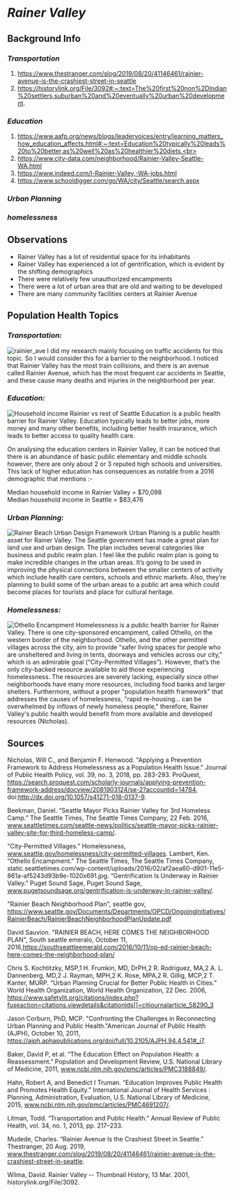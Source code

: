 # **_Rainer Valley_**

## **Background Info**
### _Transportation_
1) https://www.thestranger.com/slog/2019/08/20/41146461/rainier-avenue-is-the-crashiest-street-in-seattle
2) https://historylink.org/File/3092#:~:text=The%20first%20non%2DIndian%20settlers,suburban%20and%20eventually%20urban%20development.

### _Education_
1) https://www.aafp.org/news/blogs/leadervoices/entry/learning_matters_how_education_affects.html#:~:text=Education%20typically%20leads%20to%20better,as%20well%20as%20healthier%20diets.<br>
2) https://www.city-data.com/neighborhood/Rainier-Valley-Seattle-WA.html<br>
3) https://www.indeed.com/l-Rainier-Valley,-WA-jobs.html<br>
4) https://www.schooldigger.com/go/WA/city/Seattle/search.aspx<br>

### _Urban Planning_

### _homelessness_

## **Observations**
- Rainer Valley has a lot of residential space for its inhabitants
- Rainer Valley has experienced a lot of gentrification, which is evident by the shifting demographics
- There were relatively few unauthorized encampments
- There were a lot of urban area that are old and waiting to be developed
- There are many community facilities centers at Rainier Avenue

## **Population Health Topics**
### _Transportation:_
![rainier_ave](https://www.seattle.gov/Images/Departments/SDOT/VisionZero/RainierAfter.png)
I did my research mainly focusing on traffic accidents for this topic. So I would consider this for a barrier to the neighborhood. I noticed that Rainier Valley has the most train collisions, and there is an avenue called Rainier Avenue, which has the most frequent car accidents in Seattle, and these cause many deaths and injuries in the neighborhood per year.

### _Education:_
![Household income Rainier vs rest of Seattle](https://societyhealth.vcu.edu/media/society-health/projects/ehi2/VCU-CSH-EarningsUnemploymentEducation-Outlined.jpg)
Education is a public health barrier for Rainier Valley. Education typically leads to better jobs, more money and many other benefits, including better health insurance, which leads to better access to quality health care.

On analysing the education centers in Rainier Valley, it can be noticed that there is an abundance of basic public elementary and middle schools however, there are only about 2 or 3 reputed high schools and universities.
This lack of higher education has consequences as notable from a 2016 demographic that mentions :-

Median household income in Rainier Valley = $70,098<br>
Median household income in Seattle = $83,476


### _Urban Planning:_
![Rainer Beach Urban Design Framework](https://www.via-architecture.com/wp-content/uploads/2019/08/Rainier-Beach-Urban-Design-Framework-4_1500-1500x901.jpg)
Urban Planing is a public health asset for Rainer Valley. The Seattle government has made a great plan for land use and urban design. The plan includes several categories like business and public realm plan. I feel like the public realm plan is going to make incredible changes in the urban areas. It’s going to be used in improving the physical connections between the smaller centers of activity which include health care centers, schools and ethnic markets. Also, they’re planning to build some of the urban areas to a public art area which could become places for tourists and place for cultural heritage.
### _Homelessness:_
![Othello Encampment](https://static.seattletimes.com/wp-content/uploads/2016/02/af2aea60-d901-11e5-861a-af5243d93b9e-1020x691.jpg)
Homelessness is a public health barrier for Rainer Valley. There is one city-sponsored encampment, called Othello, on the western border of the neighborhood. Othello, and the other permitted villages across the city, aim to provide "safer living spaces for people who are unsheltered and living in tents, doorways and vehicles across our city," which is an admirable goal (“City-Permitted Villages”). However, that’s the only city-backed resource available to aid those experiencing homelessness. The resources are severely lacking, especially since other neighborhoods have many more resources, including food banks and larger shelters. Furthermore, without a proper "population health framework" that addresses the causes of homelessness, "rapid re-housing… can be overwhelmed by inflows of newly homeless people," therefore, Rainer Valley's public health would benefit from more available and developed resources (Nicholas).

## **Sources**
Nicholas, Will C., and Benjamin F. Henwood. "Applying a Prevention Framework to Address Homelessness as a Population Health Issue." Journal of Public Health Policy, vol. 39, no. 3, 2018, pp. 283-293. ProQuest, https://search.proquest.com/scholarly-journals/applying-prevention-framework-address/docview/2081903124/se-2?accountid=14784, doi:http://dx.doi.org/10.1057/s41271-018-0137-9.

Beekman, Daniel. “Seattle Mayor Picks Rainier Valley for 3rd Homeless Camp.” The Seattle Times, The Seattle Times Company, 22 Feb. 2016, www.seattletimes.com/seattle-news/politics/seattle-mayor-picks-rainier-valley-site-for-third-homeless-camp/.

“City-Permitted Villages.” Homelessness, www.seattle.gov/homelessness/city-permitted-villages.
Lambert, Ken. “Othello Encampment.” The Seattle Times, The Seattle Times Company, static.seattletimes.com/wp-content/uploads/2016/02/af2aea60-d901-11e5-861a-af5243d93b9e-1020x691.jpg. “Gentrification Is Underway in Rainier Valley.” Puget Sound Sage, Puget Sound Sage, www.pugetsoundsage.org/gentrification-is-underway-in-rainier-valley/.

"Rainier Beach Neighborhood Plan", seattle gov, https://www.seattle.gov/Documents/Departments/OPCD/OngoingInitiatives/RainierBeach/RainierBeachNeighborhoodPlanUpdate.pdf

 David Sauvion. "RAINIER BEACH, HERE COMES THE NEIGHBORHOOD PLAN", South seattle emeralo, October 11, 2016,https://southseattleemerald.com/2016/10/11/op-ed-rainier-beach-here-comes-the-neighborhood-plan/

Chris S. Kochtitzky, MSP,1 H. Frumkin, MD, DrPH,2 R. Rodriguez, MA,2 A. L. Dannenberg, MD,2 J. Rayman, MPH,2 K. Rose, MPA,2 R. Gillig, MCP,2 T. Kanter, MURP. “Urban Planning Crucial for Better Public Health in Cities.” World Health Organization, World Health Organization, 22 Dec. 2006, https://www.safetylit.org/citations/index.php?fuseaction=citations.viewdetails&citationIds[]=citjournalarticle_58290_3  

Jason Corburn, PhD, MCP. "Confronting the Challenges in Reconnecting Urban Planning and Public Health."American Journal of Public Health (AJPH), October 10, 2011, https://ajph.aphapublications.org/doi/full/10.2105/AJPH.94.4.541#_i7.   

Baker, David P, et al. “The Education Effect on Population Health: a Reassessment.” Population and Development Review, U.S. National Library of Medicine, 2011, www.ncbi.nlm.nih.gov/pmc/articles/PMC3188849/.

Hahn, Robert A, and Benedict I Truman. “Education Improves Public Health and Promotes Health Equity.” International Journal of Health Services : Planning, Administration, Evaluation, U.S. National Library of Medicine, 2015, www.ncbi.nlm.nih.gov/pmc/articles/PMC4691207/.

Litman, Todd. “Transportation and Public Health.” Annual Review of Public Health, vol. 34, no. 1, 2013, pp. 217–233.

Mudede, Charles. “Rainier Avenue Is the Crashiest Street in Seattle.” Thestranger, 20 Aug. 2019, www.thestranger.com/slog/2019/08/20/41146461/rainier-avenue-is-the-crashiest-street-in-seattle.

Wilma, David. Rainier Valley -- Thumbnail History, 13 Mar. 2001, historylink.org/File/3092.

